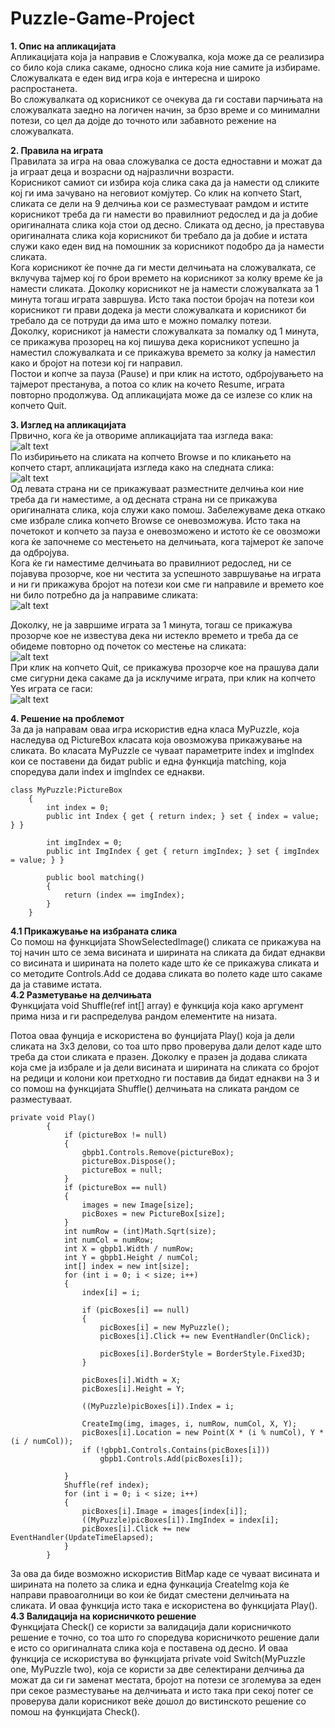 # Puzzle-Game-Project

<b>1.	Опис на апликацијата</b> <br>
Апликацијата која ја направив е Сложувалка, која може да се реализира со било која слика сакаме, односно слика која ние самите ја избираме. Сложувалката е еден вид игра која е интересна и широко распростанета. <br>
Во сложувалката од корисникот се очекува да ги состави парчињата на сложувалката заедно на логичен начин, за брзо време и со минимални потези, со цел да дојде до точното или забавното режение на сложувалката. 

<b>2.	Правила на играта</b> <br>
Правилата за игра на оваа сложувалка се доста едноставни и можат да ја играат деца и возрасни од најразлични возрасти.<br>
Корисникот самиот си избира која слика сака да ја намести од сликите кој ги има зачувано  на неговиот комјутер. Со клик на копчето Start, сликата се дели на 9 делчиња кои се разместуваат рамдом и истите корисникот треба да ги намести во правилниот редослед и да ја добие оригиналната слика која стои од десно. Сликата од десно, ја преставува оригиналната слика која корисникот би требало да ја добие и истата служи како еден вид на помошник за корисникот подобро да ја намести сликата.<br>
Кога корисникот ќе почне да ги мести делчињата на сложувалката, се вклучува тајмер кој го брои времето на корисникот за колку време ќе ја намести сликата. Доколку корисникот не ја намести сложувалката за 1 минута тогаш играта завршува. Исто така постои бројач на потези кои корисникот ги прави додека ја мести сложувалката и корисникот би требало да се потруди да има што е можно помалку потези. <br>
Доколку, корисникот ја намести сложувалката за помалку од 1 минута, се прикажува прозорец на кој пишува дека корисникот успешно ја наместил сложувалката и се прикажува времето за колку ја наместил како и бројот на потези кој ги направил.<br>
Постои и копче за пауза (Pause) и при клик на истото, одбројувањето на тајмерот престанува, a потоа со клик на кочето Resume, играта повторно продолжува.
Од апликацијата може да се излезе со клик на копчето Quit.



<b>3.	Изглед на апликацијата</b> <br>
Првично, кога ќе ја отвориме апликацијата таа изгледа вака: <br>
 ![alt text](https://github.com/AStefanija/Puzzle-Game-Project/blob/main/Puzzle/Untitled1.png) <br>
По избирињето на сликата на копчето Browse и по кликањето на копчето старт, апликацијата изгледа како на следната слика:<br>
 ![alt text](https://github.com/AStefanija/Puzzle-Game-Project/blob/main/Puzzle/Untitled2.png) <br>
Од левата страна ни се прикажуваат разместните делчиња кои ние треба да ги наместиме, а од десната страна ни се прикажува оригиналната слика, која служи како помош. Забележуваме дека откако сме избрале слика копчето Browse се оневозможува. Исто така на почетокот и копчето за пауза е оневозможено и истото ќе се овозможи кога ќе започнеме со местењето на делчињата, кога тајмерот ќе започе да одбројува.<br>
Кога ќе ги наместиме делчињата во правилниот редослед, ни се појавува прозорче, кое ни честита за успешното завршување на играта и ни ги прикажува бројот на потези кои сме ги направиле и времето кое ни било потребно да ја направиме сликата:<br>
 ![alt text](https://github.com/AStefanija/Puzzle-Game-Project/blob/main/Puzzle/Untitled3.png) <br>
 
Доколку, не ја завршиме играта за 1 минута, тогаш се прикажува прозорче кое не известува дека ни истекло времето и треба да се обидеме повторно од почеток со местење на сликата:<br>
 ![alt text](https://github.com/AStefanija/Puzzle-Game-Project/blob/main/Puzzle/Untitled4.png) <br>
При клик на копчето Quit, се прикажува прозорче кое на прашува дали сме сигурни дека сакаме да ја исклучиме играта, при клик на копчето Yes играта се гаси:<br>
 ![alt text](https://github.com/AStefanija/Puzzle-Game-Project/blob/main/Puzzle/Untitled5.png) <br>
 
<b>4.	Решение на проблемот</b> <br>
За да ја направам оваа игра искористив една класа MyPuzzle, која наследува од PictureBox класата која овозможува прикажување на сликата.
Во класата MyPuzzle се чуваат параметрите index и imgIndex кои се поставени да бидат public и  една функција matching, која споредува дали index и imgIndex се еднакви.<br>
```
class MyPuzzle:PictureBox
    {
        int index = 0;
        public int Index { get { return index; } set { index = value; } }

        int imgIndex = 0;
        public int ImgIndex { get { return imgIndex; } set { imgIndex = value; } }

        public bool matching()
        {
            return (index == imgIndex);
        }
    }
```


<b>4.1	Прикажување на избраната слика</b> <br>
Со помош на функцијата ShowSelectedImage() сликата се прикажува на тој начин што се зема висината и ширината на сликата да бидат еднакви со висината и ширината на полето каде што ќе се прикажува сликата и со методите Controls.Add се додава сликата во полето каде што сакаме да ја ставиме истата. <br>
<b>4.2	Разметување на делчињата</b> <br>
Функцијата void Shuffle(ref int[] array) е функција која како аргумент прима низа и ги распределува рандом елементите на низата.<br>

Потоа оваа фунција е искористена во фунцијата Play() која ја дели сликата на 3x3 делови, со тоа што прво проверува дали делот каде што треба да стои сликата е празен. Доколку е празен ја додава сликата којa сме ја избрале и ја дели висината и ширината на сликата со бројот на редици и колони кои претходно ги поставив да бидат еднакви на 3 и со помош на функцијата Shuffle() делчињата на сликата рандом се разместуваат.<br>
```
private void Play()
        {
            if (pictureBox != null)
            {
                gbpb1.Controls.Remove(pictureBox);
                pictureBox.Dispose();
                pictureBox = null;
            }
            if (pictureBox == null)
            {
                images = new Image[size];
                picBoxes = new PictureBox[size];
            }
            int numRow = (int)Math.Sqrt(size);
            int numCol = numRow;
            int X = gbpb1.Width / numRow;
            int Y = gbpb1.Height / numCol;
            int[] index = new int[size];
            for (int i = 0; i < size; i++)
            {
                index[i] = i;

                if (picBoxes[i] == null)
                {
                    picBoxes[i] = new MyPuzzle();
                    picBoxes[i].Click += new EventHandler(OnClick);
                    
                    picBoxes[i].BorderStyle = BorderStyle.Fixed3D;
                }
                
                picBoxes[i].Width = X;
                picBoxes[i].Height = Y;

                ((MyPuzzle)picBoxes[i]).Index = i;

                CreateImg(img, images, i, numRow, numCol, X, Y);
                picBoxes[i].Location = new Point(X * (i % numCol), Y * (i / numCol));
                if (!gbpb1.Controls.Contains(picBoxes[i]))
                    gbpb1.Controls.Add(picBoxes[i]);
                
            }
            Shuffle(ref index);
            for (int i = 0; i < size; i++)
            {
                picBoxes[i].Image = images[index[i]];
                ((MyPuzzle)picBoxes[i]).ImgIndex = index[i];
                picBoxes[i].Click += new EventHandler(UpdateTimeElapsed);
            }
        }
  ```
 За ова да биде возможно искористив BitMap каде се чуваат висината и ширината на полето за слика и една функација CreateImg која ќе направи правоаголници во кои ќе бидат сместени делчињата на сликата. И оваа функција исто така е искористена во функцијата Play().<br>
<b>4.3	Валидација на корисничкото решение</b> <br>
Функцијата Check() се користи за валидација дали корисничкото решение е точно, со тоа што го споредува корисничкото решение дали е исто со оригиналната слика која е поставена од десно. И оваа функција се искористува во функцијата private void Switch(MyPuzzle one, MyPuzzle two), која се користи за две селектирани делчиња да можат да си ги заменат местата, бројот на потези се зголемува за еден при секое разместување на делчињата и исто така при секој потег се проверува дали корисникот веќе дошол до вистинското решение со помош на функцијата Check().


